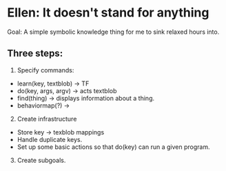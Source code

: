 # Ellen: It doesn't stand for anything

Goal: A simple symbolic knowledge thing for me to sink relaxed hours into.

## Three steps:

1) Specify commands:
- learn(key, textblob) -> TF
- do(key, args, argv) -> acts textblob
- find(thing) -> displays information about a thing.
- behaviormap(?) -> 

2) Create infrastructure
- Store key -> texblob mappings
- Handle duplicate keys.
- Set up some basic actions so that do(key) can run a given program.

3) Create subgoals.